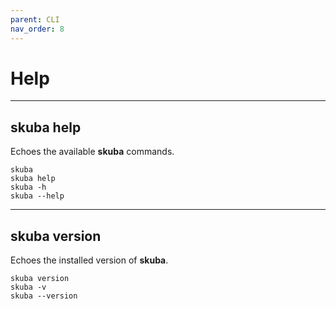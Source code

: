 ```yaml
---
parent: CLI
nav_order: 8
---
```


# Help

---

## skuba help

Echoes the available **skuba** commands.

```shell
skuba
skuba help
skuba -h
skuba --help
```

---

## skuba version

Echoes the installed version of **skuba**.

```shell
skuba version
skuba -v
skuba --version
```

